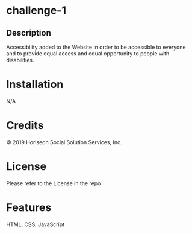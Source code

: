 # challenge-1

## Description
Accessibility added to the Website in order to be accessible to everyone and to provide equal access and equal opportunity to people with disabilities.

# Installation
N/A

# Credits
© 2019 Horiseon Social Solution Services, Inc.

# License
Please refer to the License in the repo

# Features
HTML, CSS, JavaScript



